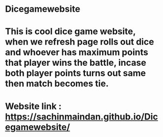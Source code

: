# Dicegamewebsite
# This is cool dice game website, when we refresh page rolls out dice and whoever has maximum points that player wins the battle, incase both player points turns out same then match becomes tie.
# Website link : https://sachinmaindan.github.io/Dicegamewebsite/
